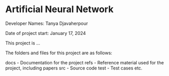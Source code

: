 # Artificial Neural Network

Developer Names: Tanya Djavaherpour

Date of project start: January 17, 2024

This project is ...

The folders and files for this project are as follows:

docs - Documentation for the project
refs - Reference material used for the project, including papers
src - Source code
test - Test cases
etc.
